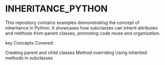 # INHERITANCE_PYTHON
This repository contains examples demonstrating the concept of inheritance in Python. It showcases how subclasses can inherit attributes and methods from parent classes, promoting code reuse and organization.


key Concepts Covered:

Creating parent and child classes
Method overriding
Using inherited methods in subclasses
